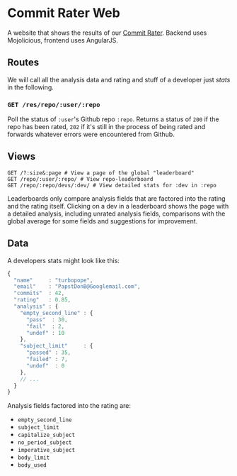 # Commit Rater Web
A website that shows the results of our [Commit Rater](https://github.com/hartenfels/Commit-Rater). Backend uses Mojolicious, frontend uses AngularJS.

## Routes
We will call all the analysis data and rating and stuff of a developer just *stats* in the following.

### `GET /res/repo/:user/:repo`

Poll the status of `:user`'s Github repo `:repo`. Returns a status of `200` if the repo has been rated, `202` if it's still in the process of being rated and forwards whatever errors were encountered from Github.

## Views

```
GET /?:size&:page # View a page of the global "leaderboard"
GET /repo/:user/:repo/ # View repo-leaderboard
GET /repo/:repo/devs/:dev/ # View detailed stats for :dev in :repo
```

Leaderboards only compare analysis fields that are factored into the rating and the rating itself. Clicking on a dev in a leaderboard shows the page with a detailed analysis, including unrated analysis fields, comparisons with the global average for some fields and suggestions for improvement.

## Data
A developers stats might look like this:

```JavaScript
{
  "name"     : "turbopope",
  "email"    : "PapstDonB@Googlemail.com",
  "commits"  : 42,
  "rating"   : 0.85,
  "analysis" : {
    "empty_second_line" : {
      "pass"  : 30,
      "fail"  : 2,
      "undef" : 10
    },
    "subject_limit"     : {
      "passed" : 35,
      "failed" : 7,
      "undef"  : 0
    },
    // ...
  }
}

```

Analysis fields factored into the rating are:

* `empty_second_line`
* `subject_limit`
* `capitalize_subject`
* `no_period_subject`
* `imperative_subject`
* `body_limit`
* `body_used`
